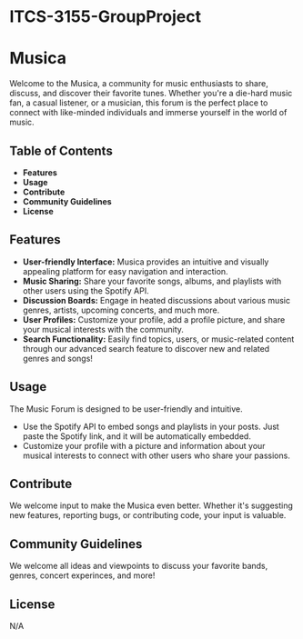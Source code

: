 # ITCS-3155-GroupProject
# Musica

Welcome to the Musica, a community for music enthusiasts to share, discuss, and discover their favorite tunes. Whether you're a die-hard music fan, a casual listener, or a musician, this forum is the perfect place to connect with like-minded individuals and immerse yourself in the world of music.

## Table of Contents

- **Features**
- **Usage**
- **Contribute**
- **Community Guidelines**
- **License**

## Features

- **User-friendly Interface:** Musica provides an intuitive and visually appealing platform for easy navigation and interaction.
- **Music Sharing:** Share your favorite songs, albums, and playlists with other users using the Spotify API.
- **Discussion Boards:** Engage in heated discussions about various music genres, artists, upcoming concerts, and much more.
- **User Profiles:** Customize your profile, add a profile picture, and share your musical interests with the community.
- **Search Functionality:** Easily find topics, users, or music-related content through our advanced search feature to discover new and related genres and songs!

## Usage

The Music Forum is designed to be user-friendly and intuitive.

- Use the Spotify API to embed songs and playlists in your posts. Just paste the Spotify link, and it will be automatically embedded.
- Customize your profile with a picture and information about your musical interests to connect with other users who share your passions.

## Contribute

We welcome input to make the Musica even better. Whether it's suggesting new features, reporting bugs, or contributing code, your input is valuable.

## Community Guidelines

We welcome all ideas and viewpoints to discuss your favorite bands, genres, concert experinces, and more!

## License

N/A

